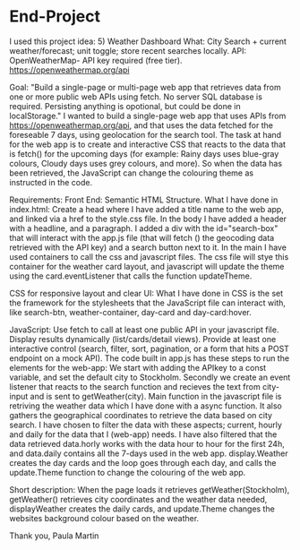 # End-Project

I used this project idea:
5) Weather Dashboard
What: City Search + current weather/forecast; unit toggle; store recent searches locally.
API: OpenWeatherMap- API key required (free tier).
https://openweathermap.org/api

Goal: "Build a single-page or multi-page web app that retrieves data from one or more public web APIs using fetch. No server SQL database is required. 
Persisting anything is opotional, but could be done in localStorage."
I wanted to build a single-page web app that uses APIs from https://openweathermap.org/api, and that uses the data fetched for the foreseable 7 days, using geolocation for the search tool.
The task at hand for the web app is to create and interactive CSS that reacts to the data that is fetch() for the upcoming days (for example: Rainy days uses blue-gray colours, Cloudy days 
uses grey colours, and more). So when the data has been retrieved, the JavaScript can change the colouring theme as instructed in the code. 

Requirements:
Front End:
Semantic HTML Structure.
What I have done in index.html: Create a head where I have added a title name to the web app, and linked via a href to the style.css file. In the body I have added a header with a headline, and a paragraph. I added a div with the id="search-box" that will interact with the app.js file (that will fetch () the geocoding data retrieved with the API key) and a search button next to it. In the main I have used containers to call the css and javascript files. The css file will stye this container for the weather card layout, and javascript will update the theme using the card.eventListener that calls the function updateTheme. 

CSS for responsive layout and clear UI:
What I have done in CSS is the set the framework for the stylesheets that the JavaScript file can interact with, like search-btn, weather-container, day-card and day-card:hover. 

JavaScript:
Use fetch to call at least one public API in your javascript file. 
Display results dynamically (list/cards/detail views).
Provide at least one interactive control (search, filter, sort, pagination, or a form that hits a POST endpoint on a mock API). The code built in app.js has these steps to run the elements for the web-app: 
We start with adding the APIkey to a const variable, and set the default city to Stockholm. Secondly we create an event listener that reacts to the search function and recieves the text from city-input and is sent to getWeather(city). Main function in the javascript file is retriving the weather data which I have done with a async function. It also gathers the geographical coordinates to retrieve the data based on city search. I have chosen to filter the data with these aspects; current, hourly and daily for the data that I (web-app) needs. I have also filtered that the data retrieved data.horly works with the data hour to hour for the first 24h, and data.daily contains all the 7-days used in the web app.  display.Weather creates the day cards and the loop goes through each day, and calls the update.Theme function to change the colouring of the web app. 

Short description: When the page loads it retrieves getWeather(Stockholm), getWeather() retrieves city coordinates and the weather data needed, displayWeather creates the daily cards, and update.Theme changes the websites background colour based on the weather. 

Thank you, 
Paula Martin
